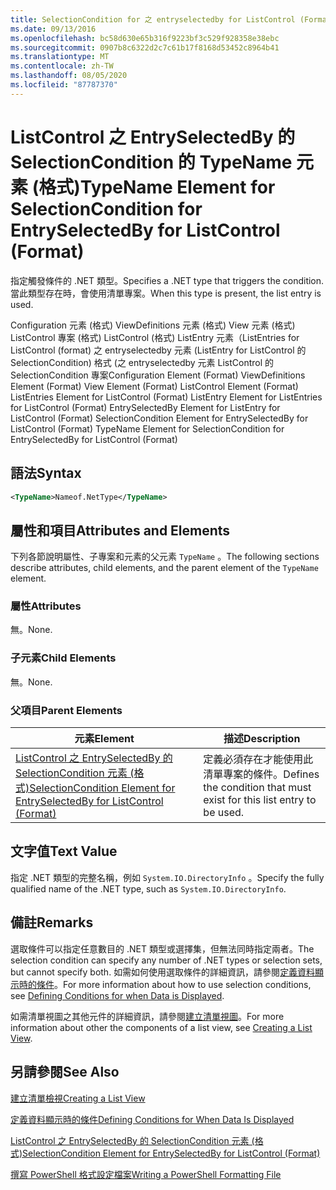 ```yaml
---
title: SelectionCondition for 之 entryselectedby for ListControl (Format 的 TypeName 元素) |Microsoft Docs
ms.date: 09/13/2016
ms.openlocfilehash: bc58d630e65b316f9223bf3c529f928358e38ebc
ms.sourcegitcommit: 0907b8c6322d2c7c61b17f8168d53452c8964b41
ms.translationtype: MT
ms.contentlocale: zh-TW
ms.lasthandoff: 08/05/2020
ms.locfileid: "87787370"
---
```

# <a name="typename-element-for-selectioncondition-for-entryselectedby-for-listcontrol-format"></a><span data-ttu-id="1df70-102">ListControl 之 EntrySelectedBy 的 SelectionCondition 的 TypeName 元素 (格式)</span><span class="sxs-lookup"><span data-stu-id="1df70-102">TypeName Element for SelectionCondition for EntrySelectedBy for ListControl (Format)</span></span>

<span data-ttu-id="1df70-103">指定觸發條件的 .NET 類型。</span><span class="sxs-lookup"><span data-stu-id="1df70-103">Specifies a .NET type that triggers the condition.</span></span> <span data-ttu-id="1df70-104">當此類型存在時，會使用清單專案。</span><span class="sxs-lookup"><span data-stu-id="1df70-104">When this type is present, the list entry is used.</span></span>

<span data-ttu-id="1df70-105">Configuration 元素 (格式) ViewDefinitions 元素 (格式) View 元素 (格式) ListControl 專案 (格式) ListControl (格式) ListEntry 元素（ListEntries for ListControl (format) 之 entryselectedby 元素 (ListEntry for ListControl 的 SelectionCondition) 格式 (之 entryselectedby 元素 ListControl 的 SelectionCondition 專案</span><span class="sxs-lookup"><span data-stu-id="1df70-105">Configuration Element (Format) ViewDefinitions Element (Format) View Element (Format) ListControl Element (Format) ListEntries Element for ListControl (Format) ListEntry Element for ListEntries for ListControl (Format) EntrySelectedBy Element for ListEntry for ListControl (Format) SelectionCondition Element for EntrySelectedBy for ListControl (Format) TypeName Element for SelectionCondition for EntrySelectedBy for ListControl (Format)</span></span>

## <a name="syntax"></a><span data-ttu-id="1df70-106">語法</span><span class="sxs-lookup"><span data-stu-id="1df70-106">Syntax</span></span>

```xml
<TypeName>Nameof.NetType</TypeName>
```

## <a name="attributes-and-elements"></a><span data-ttu-id="1df70-107">屬性和項目</span><span class="sxs-lookup"><span data-stu-id="1df70-107">Attributes and Elements</span></span>

<span data-ttu-id="1df70-108">下列各節說明屬性、子專案和元素的父元素 `TypeName` 。</span><span class="sxs-lookup"><span data-stu-id="1df70-108">The following sections describe attributes, child elements, and the parent element of the `TypeName` element.</span></span>

### <a name="attributes"></a><span data-ttu-id="1df70-109">屬性</span><span class="sxs-lookup"><span data-stu-id="1df70-109">Attributes</span></span>

<span data-ttu-id="1df70-110">無。</span><span class="sxs-lookup"><span data-stu-id="1df70-110">None.</span></span>

### <a name="child-elements"></a><span data-ttu-id="1df70-111">子元素</span><span class="sxs-lookup"><span data-stu-id="1df70-111">Child Elements</span></span>

<span data-ttu-id="1df70-112">無。</span><span class="sxs-lookup"><span data-stu-id="1df70-112">None.</span></span>

### <a name="parent-elements"></a><span data-ttu-id="1df70-113">父項目</span><span class="sxs-lookup"><span data-stu-id="1df70-113">Parent Elements</span></span>

|<span data-ttu-id="1df70-114">元素</span><span class="sxs-lookup"><span data-stu-id="1df70-114">Element</span></span>|<span data-ttu-id="1df70-115">描述</span><span class="sxs-lookup"><span data-stu-id="1df70-115">Description</span></span>|
|-------------|-----------------|
|[<span data-ttu-id="1df70-116">ListControl 之 EntrySelectedBy 的 SelectionCondition 元素 (格式)</span><span class="sxs-lookup"><span data-stu-id="1df70-116">SelectionCondition Element for EntrySelectedBy for ListControl (Format)</span></span>](./selectioncondition-element-for-entryselectedby-for-listcontrol-format.md)|<span data-ttu-id="1df70-117">定義必須存在才能使用此清單專案的條件。</span><span class="sxs-lookup"><span data-stu-id="1df70-117">Defines the condition that must exist for this list entry to be used.</span></span>|

## <a name="text-value"></a><span data-ttu-id="1df70-118">文字值</span><span class="sxs-lookup"><span data-stu-id="1df70-118">Text Value</span></span>

<span data-ttu-id="1df70-119">指定 .NET 類型的完整名稱，例如 `System.IO.DirectoryInfo` 。</span><span class="sxs-lookup"><span data-stu-id="1df70-119">Specify the fully qualified name of the .NET type, such as `System.IO.DirectoryInfo`.</span></span>

## <a name="remarks"></a><span data-ttu-id="1df70-120">備註</span><span class="sxs-lookup"><span data-stu-id="1df70-120">Remarks</span></span>

<span data-ttu-id="1df70-121">選取條件可以指定任意數目的 .NET 類型或選擇集，但無法同時指定兩者。</span><span class="sxs-lookup"><span data-stu-id="1df70-121">The selection condition can specify any number of .NET types or selection sets, but cannot specify both.</span></span> <span data-ttu-id="1df70-122">如需如何使用選取條件的詳細資訊，請參閱[定義資料顯示時的條件](./defining-conditions-for-displaying-data.md)。</span><span class="sxs-lookup"><span data-stu-id="1df70-122">For more information about how to use selection conditions, see [Defining Conditions for when Data is Displayed](./defining-conditions-for-displaying-data.md).</span></span>

<span data-ttu-id="1df70-123">如需清單視圖之其他元件的詳細資訊，請參閱[建立清單視圖](./creating-a-list-view.md)。</span><span class="sxs-lookup"><span data-stu-id="1df70-123">For more information about other the components of a list view, see [Creating a List View](./creating-a-list-view.md).</span></span>

## <a name="see-also"></a><span data-ttu-id="1df70-124">另請參閱</span><span class="sxs-lookup"><span data-stu-id="1df70-124">See Also</span></span>

[<span data-ttu-id="1df70-125">建立清單檢視</span><span class="sxs-lookup"><span data-stu-id="1df70-125">Creating a List View</span></span>](./creating-a-list-view.md)

[<span data-ttu-id="1df70-126">定義資料顯示時的條件</span><span class="sxs-lookup"><span data-stu-id="1df70-126">Defining Conditions for When Data Is Displayed</span></span>](./defining-conditions-for-displaying-data.md)

[<span data-ttu-id="1df70-127">ListControl 之 EntrySelectedBy 的 SelectionCondition 元素 (格式)</span><span class="sxs-lookup"><span data-stu-id="1df70-127">SelectionCondition Element for EntrySelectedBy for ListControl (Format)</span></span>](./selectioncondition-element-for-entryselectedby-for-listcontrol-format.md)

[<span data-ttu-id="1df70-128">撰寫 PowerShell 格式設定檔案</span><span class="sxs-lookup"><span data-stu-id="1df70-128">Writing a PowerShell Formatting File</span></span>](./writing-a-powershell-formatting-file.md)
